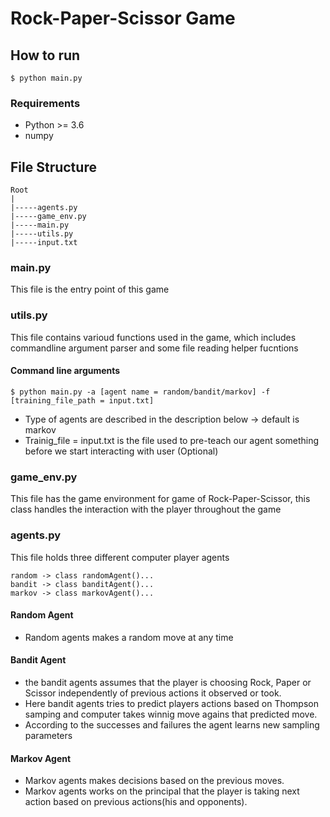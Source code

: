 # Rock-Paper-Scissor Game

## How to run

```
$ python main.py
```

### Requirements
- Python >= 3.6
- numpy

## File Structure

```
Root
|
|-----agents.py
|-----game_env.py
|-----main.py
|-----utils.py
|-----input.txt

```

### main.py
This file is the entry point of this game

### utils.py
This file contains varioud functions used in the game, which includes commandline argument parser and some file reading helper fucntions
#### Command line arguments
```
$ python main.py -a [agent name = random/bandit/markov] -f [training_file_path = input.txt]
```
- Type of agents are described in the description below -> default is markov
- Trainig_file = input.txt is the file used to pre-teach our agent something before we start interacting with user (Optional)

### game_env.py
This file has the game environment for game of Rock-Paper-Scissor, this class handles the interaction with the player throughout the game

### agents.py
This file holds three different computer player agents
```
random -> class randomAgent()...
bandit -> class banditAgent()...
markov -> class markovAgent()...
```

#### Random Agent
- Random agents makes a random move at any time

#### Bandit Agent
- the bandit agents assumes that the player is choosing Rock, Paper or Scissor independently of previous actions it observed or took.
- Here bandit agents tries to predict players actions based on Thompson samping and computer takes winnig move agains that predicted move.
- According to the successes and failures the agent learns new sampling parameters

#### Markov Agent
- Markov agents makes decisions based on the previous moves. 
- Markov agents works on the principal that the player is taking next action based on previous actions(his and opponents).